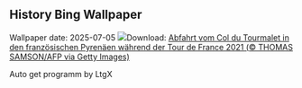 ## History Bing Wallpaper
Wallpaper date: 2025-07-05
![](https://www.bing.com/th?id=OHR.TourCyclists_DE-DE8646205107_UHD.jpg&w=1000)Download: [Abfahrt vom Col du Tourmalet in den französischen Pyrenäen während der Tour de France 2021 (© THOMAS SAMSON/AFP via Getty Images)](https://www.bing.com/th?id=OHR.TourCyclists_DE-DE8646205107_UHD.jpg)

Auto get programm by LtgX
